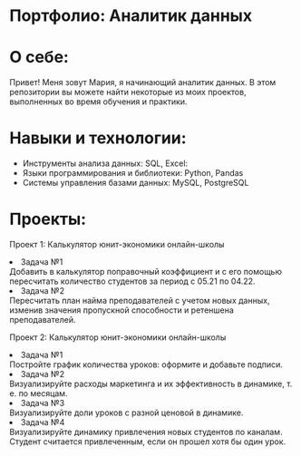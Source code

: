 # Портфолио: Аналитик данных
# О себе:
Привет! Меня зовут Мария, я начинающий аналитик данных. В этом репозитории вы можете найти некоторые из моих проектов, выполненных во время обучения и практики.
# Навыки и технологии:
- Инструменты анализа данных: SQL, Excel:
- Языки программирования и библиотеки: Python, Pandas
- Системы управления базами данных: MySQL, PostgreSQL
# Проекты:
<p>Проект 1: Калькулятор юнит-экономики онлайн-школы</p>
<li>Задача №1</li>
Добавить в калькулятор поправочный коэффициент и с его помощью пересчитать количество студентов за период с 05.21 по 04.22.
<li>Задача №2</li>
Пересчитать план найма преподавателей с учетом новых данных, изменив значения пропускной способности и ретеншена преподавателей.

<p>Проект 2: Калькулятор юнит-экономики онлайн-школы</p>
<li>Задача №1</li>
Постройте график количества уроков: оформите и добавьте подписи.
<li>Задача №2</li>
Визуализируйте расходы маркетинга и их эффективность в динамике, т. е. по месяцам.
<li>Задача №3</li>
Визуализируйте доли уроков с разной ценовой в динамике.
<li>Задача №4</li>
Визуализируйте динамику привлечения новых студентов по каналам. Студент считается привлеченным, если он прошел хотя бы один урок.

